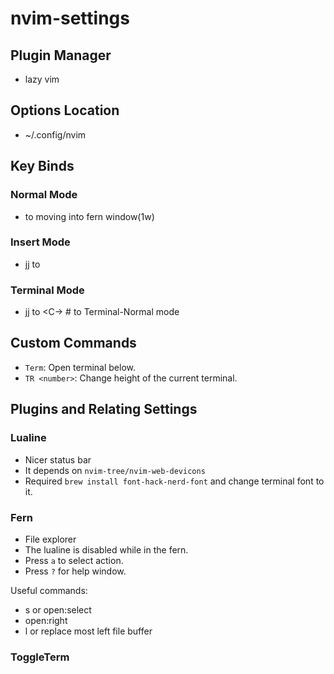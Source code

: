 # nvim-settings

## Plugin Manager
- lazy vim

## Options Location
- ~/.config/nvim

## Key Binds
### Normal Mode
- <C-h> to moving into fern window(1<C-w>w)

### Insert Mode
- jj to <Esc>

### Terminal Mode
- jj to <C-\><C-n> # to Terminal-Normal mode

## Custom Commands

- `Term`: Open terminal below.
- `TR <number>`: Change height of the current terminal.


## Plugins and Relating Settings

### Lualine
- Nicer status bar
- It depends on `nvim-tree/nvim-web-devicons`
- Required `brew install font-hack-nerd-font` and change terminal font to it.

### Fern
- File explorer
- The lualine is disabled while in the fern.
- Press `a` to select action.
- Press `?` for help window.

Useful commands:
- s or open:select
- open:right
- l or replace most left file buffer

### ToggleTerm

